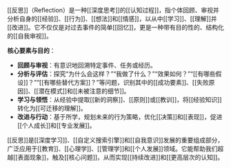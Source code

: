 [[反思]]（Reflection）是一种[[深度思考]]的[[认知过程]]，指个体回顾、审视并分析自身的[[经验]]、[[行为]]、[[想法]]和[[情感]]，以从中[[学习]]、[[理解]]并[[改进]]。它不仅仅是对过去事件的简单[[回忆]]，更是一种带有目的性的、结构化的[[自我审视]]。

**核心要素与目的**：
*   **回顾与审视**：有意识地回溯特定事件、任务或经历。
*   **分析与评估**：探究“为什么会这样？”“我做了什么？”“效果如何？”“[[有哪些假设]]？”“[[有哪些替代方案]]？”等问题，识别其中的[[成功要素]]、[[失败原因]]、[[潜在模式]]和[[未被注意的细节]]。
*   **学习与领悟**：从经验中提取[[新的洞察]]、[[原则]]或[[教训]]，将[[经验知识]]转化为[[可迁移的理解]]。
*   **改进与行动**：基于所学，规划未来的行为策略，优化[[决策]]和[[表现]]，促进[[个人成长]]和[[专业发展]]。

[[反思]]是[[深度学习]]、[[自定义搜索引擎]]和[[自我意识]]发展的重要组成部分，广泛应用于[[教育]]、[[心理学]]、[[管理学]]和[[个人发展]]领域。它能帮助我们超越[[表面现象]]，触及[[核心问题]]，从而实现[[持续改进]]和[[更高层次的认知]]。
